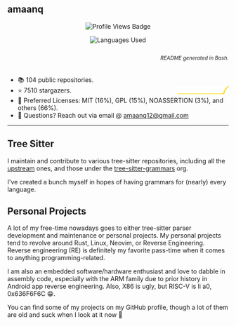 ## amaanq

<p align="center">
	<img alt="Profile Views Badge" src="https://komarev.com/ghpvc/?username=amaanq&style=flat" />
</p>

<p align="center">
	<!-- <img alt="General Stats" height="152" -->
	<!-- src="https://github-readme-stats.vercel.app/api?username=amaanq&show_icons=true&theme=tokyonight&hide=stars&count_private=true&title_color=0x005ACE&icon_color=0x005ACE&hide_title=true"/> -->
	<img alt="Languages Used"
	    src="https://github-readme-stats.vercel.app/api/top-langs/?username=amaanq&langs_count=10&layout=compact&theme=tokyonight&title_color=0x005ACE&icon_color=0x005ACE&hide_title=true"/>
	<!-- <img alt="Commit Stats" width="500" -->
	<!-- src="https://github-readme-streak-stats.herokuapp.com?user=amaanq&theme=tokyonight_duo&hide_border=true&date_format=M%20j%5B%2C%20Y%5D&border=005ACE&stroke=005ACE&ring=005ACE&fire=005ACE"/> -->
</p>

<h6 align="right">
	<sub>
		README generated in Bash.
	</sub>
</h6>

- 📚️ 104 public repositories.
- ⭐️ 7510 stargazers. <img align="right" alt="Stars graph" src="sparklines/stargazers.svg" height="18px" />
- 📃️ Preferred Licenses: MIT (16%), GPL (15%), NOASSERTION (3%), and others (66%).
- 📧 Questions? Reach out via email @ amaanq12@gmail.com
<!-- - 💻️ Programming Languages: Rust (31%), Go (23%), Python (7%), and others (39%). -->

---

## Tree Sitter

I maintain and contribute to various tree-sitter repositories, including all the [upstream](https://github.com/tree-sitter)
ones, and those under the [tree-sitter-grammars](https://github.com/tree-sitter-grammars) org.

I've created a bunch myself in hopes of having grammars for (nearly) every language.

## Personal Projects

A lot of my free-time nowadays goes to either tree-sitter parser development and maintenance or personal projects.
My personal projects tend to revolve around Rust, Linux, Neovim, or Reverse Engineering. Reverse engineering (RE) is definitely
my favorite pass-time when it comes to anything programming-related.

I am also an embedded software/hardware enthusiast and love to dabble in assembly code, especially with the ARM family due to
prior history in Android app reverse engineering. Also, X86 is ugly, but RISC-V is li a0, 0x636F6F6C 😁.

You can find some of my projects on my GitHub profile, though a lot of them are old and suck when I look at it now 🙈
